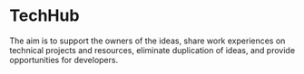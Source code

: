 # TechHub

The aim is to support the owners of the ideas, share work experiences on technical projects and resources, eliminate duplication of ideas, and provide opportunities for developers.
